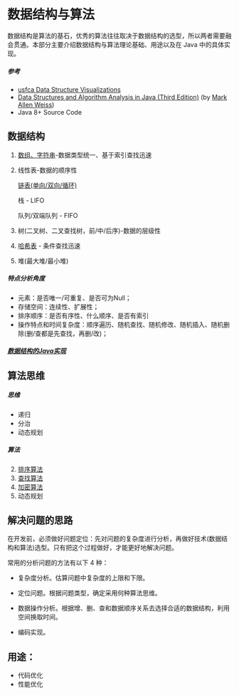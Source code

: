 # 数据结构与算法

数据结构是算法的基石，优秀的算法往往取决于数据结构的选型，所以两者需要融会贯通。本部分主要介绍数据结构与算法理论基础、用途以及在 Java 中的具体实现。

##### 参考

- [usfca Data Structure Visualizations](https://www.cs.usfca.edu/~galles/visualization/Algorithms.html)
- [Data Structures and Algorithm Analysis in Java (Third Edition)](https://users.cs.fiu.edu/~weiss/#dsaajava3)  (by [Mark Allen Weiss](https://users.cs.fiu.edu/~weiss/))
- Java 8+ Source Code

## 数据结构

1. [数组、字符串](ds1array_string.md)-数据类型统一、基于索引查找迅速

2. 线性表-数据的顺序性

   [链表(单向/双向/循环)](ds2linkedlist.md)

   栈 - LIFO

   队列/双端队列 - FIFO

3. 树(二叉树、二叉查找树，前/中/后序)-数据的层级性

4. [哈希表](ds3hashtable) - 条件查找迅速

5. 堆(最大堆/最小堆)

##### 特点分析角度

- 元素：是否唯一/可重复、是否可为Null；
- 存储空间：连续性、扩展性；
- 排序顺序：是否有序性、什么顺序、是否有索引
- 操作特点和时间复杂度：顺序遍历、随机查找、随机修改、随机插入、随机删除(删/查都是先查找，再删/改)；

##### [数据结构的Java实现](data_structure_java.md)

## 算法思维

##### 思维

- 递归
- 分治
- 动态规划

##### 算法

2. [排序算法](a1sort.md)
3. [查找算法](a2search,md)
4. [加密算法](a3encrypt.md)
5. 动态规划

## 解决问题的思路

在开发前，必须做好问题定位：先对问题的复杂度进行分析，再做好技术(数据结构和算法)选型。只有把这个过程做好，才能更好地解决问题。

常用的分析问题的方法有以下 4 种：

- 复杂度分析。估算问题中复杂度的上限和下限。

- 定位问题。根据问题类型，确定采用何种算法思维。

- 数据操作分析。根据增、删、查和数据顺序关系去选择合适的数据结构，利用空间换取时间。

- 编码实现。

## 用途：

- 代码优化
- 性能优化